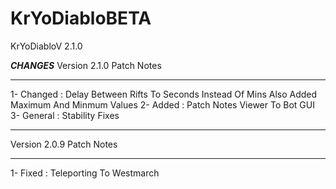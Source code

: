 # KrYoDiabloBETA
KrYoDiabloV 2.1.0

***CHANGES***
Version 2.1.0 Patch Notes
________________________________________________________

1- Changed 	: Delay Between Rifts To Seconds Instead Of Mins Also Added Maximum And Minmum Values
2- Added	: Patch Notes Viewer To Bot GUI
3- General	: Stability Fixes
________________________________________________________

Version 2.0.9 Patch Notes
________________________________________________________

1- Fixed 	: Teleporting To Westmarch

